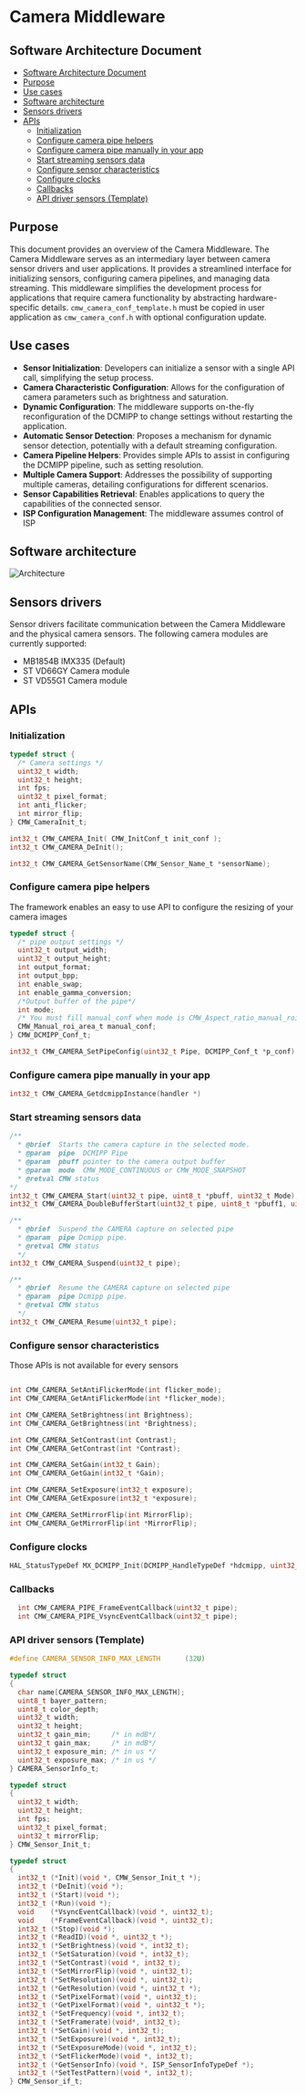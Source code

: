 # Camera Middleware

## Software Architecture Document

- [Software Architecture Document](#software-architecture-document)
- [Purpose](#purpose)
- [Use cases](#use-cases)
- [Software architecture](#software-architecture)
- [Sensors drivers](#sensors-drivers)
- [APIs](#apis)
  - [Initialization](#initialization)
  - [Configure camera pipe helpers](#configure-camera-pipe-helpers)
  - [Configure camera pipe manually in your app](#configure-camera-pipe-manually-in-your-app)
  - [Start streaming sensors data](#start-streaming-sensors-data)
  - [Configure sensor characteristics](#configure-sensor-characteristics)
  - [Configure clocks](#configure-clocks)
  - [Callbacks](#callbacks)
  - [API driver sensors (Template)](#api-driver-sensors-template)

## Purpose

This document provides an overview of the Camera Middleware.
The Camera Middleware serves as an intermediary layer between camera sensor drivers and user applications. It provides a streamlined interface for initializing sensors, configuring camera pipelines, and managing data streaming. This middleware simplifies the development process for applications that require camera functionality by abstracting hardware-specific details.
`cmw_camera_conf_template.h` must be copied in user application as `cmw_camera_conf.h` with optional configuration update.

## Use cases

- **Sensor Initialization**: Developers can initialize a sensor with a single API call, simplifying the setup process.
- **Camera Characteristic Configuration**: Allows for the configuration of camera parameters such as brightness and saturation.
- **Dynamic Configuration**: The middleware supports on-the-fly reconfiguration of the DCMIPP to change settings without restarting the application.
- **Automatic Sensor Detection**: Proposes a mechanism for dynamic sensor detection, potentially with a default streaming configuration.
- **Camera Pipeline Helpers**: Provides simple APIs to assist in configuring the DCMIPP pipeline, such as setting resolution.
- **Multiple Camera Support**: Addresses the possibility of supporting multiple cameras, detailing configurations for different scenarios.
- **Sensor Capabilities Retrieval**: Enables applications to query the capabilities of the connected sensor.
- **ISP Configuration Management**: The middleware assumes control of ISP

## Software architecture

![Architecture](_htmresc/CMW_Architecture.jpg)

## Sensors drivers

Sensor drivers facilitate communication between the Camera Middleware and the physical camera sensors. The following camera modules are currently supported:

- MB1854B IMX335 (Default)
- ST VD66GY Camera module
- ST VD55G1 Camera module

## APIs

### Initialization

```C
typedef struct {
  /* Camera settings */
  uint32_t width;
  uint32_t height;
  int fps;
  uint32_t pixel_format;
  int anti_flicker;
  int mirror_flip;
} CMW_CameraInit_t;
```

```C
int32_t CMW_CAMERA_Init( CMW_InitConf_t init_conf );
int32_t CMW_CAMERA_DeInit();
```

```C
int32_t CMW_CAMERA_GetSensorName(CMW_Sensor_Name_t *sensorName);
```

### Configure camera pipe helpers

The framework enables an easy to use API to configure the resizing of your camera images

```C
typedef struct {
  /* pipe output settings */
  uint32_t output_width;
  uint32_t output_height;
  int output_format;
  int output_bpp;
  int enable_swap;
  int enable_gamma_conversion;
  /*Output buffer of the pipe*/
  int mode;
  /* You must fill manual_conf when mode is CMW_Aspect_ratio_manual_roi */
  CMW_Manual_roi_area_t manual_conf;
} CMW_DCMIPP_Conf_t;
```

```C
int32_t CMW_CAMERA_SetPipeConfig(uint32_t Pipe, DCMIPP_Conf_t *p_conf)
```

### Configure camera pipe manually in your app

```C
int32_t CMW_CAMERA_GetdcmippInstance(handler *)
```

### Start streaming sensors data

```C
/**
  * @brief  Starts the camera capture in the selected mode.
  * @param  pipe  DCMIPP Pipe
  * @param  pbuff pointer to the camera output buffer
  * @param  mode  CMW_MODE_CONTINUOUS or CMW_MODE_SNAPSHOT
  * @retval CMW status
*/
int32_t CMW_CAMERA_Start(uint32_t pipe, uint8_t *pbuff, uint32_t Mode);
int32_t CMW_CAMERA_DoubleBufferStart(uint32_t pipe, uint8_t *pbuff1, uint8_t *pbuff2, uint32_t Mode);
```

```C
/**
  * @brief  Suspend the CAMERA capture on selected pipe
  * @param  pipe Dcmipp pipe.
  * @retval CMW status
  */
int32_t CMW_CAMERA_Suspend(uint32_t pipe);
```

```C
/**
  * @brief  Resume the CAMERA capture on selected pipe
  * @param  pipe Dcmipp pipe.
  * @retval CMW status
  */
int32_t CMW_CAMERA_Resume(uint32_t pipe);
```

### Configure sensor characteristics

Those APIs is not available for every sensors

```C

int CMW_CAMERA_SetAntiFlickerMode(int flicker_mode);
int CMW_CAMERA_GetAntiFlickerMode(int *flicker_mode);

int CMW_CAMERA_SetBrightness(int Brightness);
int CMW_CAMERA_GetBrightness(int *Brightness);

int CMW_CAMERA_SetContrast(int Contrast);
int CMW_CAMERA_GetContrast(int *Contrast);

int CMW_CAMERA_SetGain(int32_t Gain);
int CMW_CAMERA_GetGain(int32_t *Gain);

int CMW_CAMERA_SetExposure(int32_t exposure);
int CMW_CAMERA_GetExposure(int32_t *exposure);

int CMW_CAMERA_SetMirrorFlip(int MirrorFlip);
int CMW_CAMERA_GetMirrorFlip(int *MirrorFlip);

```

### Configure clocks

```C
HAL_StatusTypeDef MX_DCMIPP_Init(DCMIPP_HandleTypeDef *hdcmipp, uint32_t Instance);
```

### Callbacks

```C
  int CMW_CAMERA_PIPE_FrameEventCallback(uint32_t pipe);
  int CMW_CAMERA_PIPE_VsyncEventCallback(uint32_t pipe);
```

### API driver sensors (Template)

```C
#define CAMERA_SENSOR_INFO_MAX_LENGTH      (32U)

typedef struct
{
  char name[CAMERA_SENSOR_INFO_MAX_LENGTH];
  uint8_t bayer_pattern;
  uint8_t color_depth;
  uint32_t width;
  uint32_t height;
  uint32_t gain_min;     /* in mdB*/
  uint32_t gain_max;     /* in mdB*/
  uint32_t exposure_min; /* in us */
  uint32_t exposure_max; /* in us */
} CAMERA_SensorInfo_t;

typedef struct
{
  uint32_t width;
  uint32_t height;
  int fps;
  uint32_t pixel_format;
  uint32_t mirrorFlip;
} CMW_Sensor_Init_t;

typedef struct
{
  int32_t (*Init)(void *, CMW_Sensor_Init_t *);
  int32_t (*DeInit)(void *);
  int32_t (*Start)(void *);
  int32_t (*Run)(void *);
  void    (*VsyncEventCallback)(void *, uint32_t);
  void    (*FrameEventCallback)(void *, uint32_t);
  int32_t (*Stop)(void *);
  int32_t (*ReadID)(void *, uint32_t *);
  int32_t (*SetBrightness)(void *, int32_t);
  int32_t (*SetSaturation)(void *, int32_t);
  int32_t (*SetContrast)(void *, int32_t);
  int32_t (*SetMirrorFlip)(void *, uint32_t);
  int32_t (*SetResolution)(void *, uint32_t);
  int32_t (*GetResolution)(void *, uint32_t *);
  int32_t (*SetPixelFormat)(void *, uint32_t);
  int32_t (*GetPixelFormat)(void *, uint32_t *);
  int32_t (*SetFrequency)(void *, int32_t);
  int32_t (*SetFramerate)(void*, int32_t);
  int32_t (*SetGain)(void *, int32_t);
  int32_t (*SetExposure)(void *, int32_t);
  int32_t (*SetExposureMode)(void *, int32_t);
  int32_t (*SetFlickerMode)(void *, int32_t);
  int32_t (*GetSensorInfo)(void *, ISP_SensorInfoTypeDef *);
  int32_t (*SetTestPattern)(void *, int32_t);
} CMW_Sensor_if_t;

```
